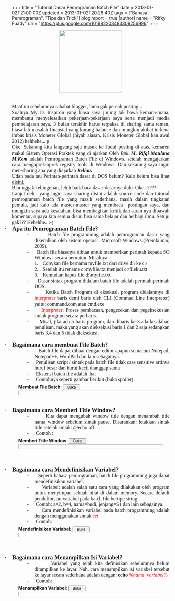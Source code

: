 +++
title = "Tutorial Dasar Pemrograman Batch File"
date = 2013-01-02T21:00:00Z
updated = 2013-01-02T20:28:40Z
tags = ["Bahasa Pemrograman", "Tips dan Trick"]
blogimport = true 
[author]
	name = "Rifky Fuady"
	uri = "https://plus.google.com/101982203483309256996"
+++

<div class="separator" style="clear: both; text-align: center;"><a href="http://3.bp.blogspot.com/-U_g5qOIx2rE/UOQtt7mH9NI/AAAAAAAAAas/KDiSL2C2IFY/s1600/G_127.png" imageanchor="1" style="margin-left: 1em; margin-right: 1em;"><img border="0" height="200" src="http://3.bp.blogspot.com/-U_g5qOIx2rE/UOQtt7mH9NI/AAAAAAAAAas/KDiSL2C2IFY/s200/G_127.png" width="200" /></a></div><br /><div class="MsoNormal" style="text-align: justify;"><span style="font-family: &quot;Times New Roman&quot;,&quot;serif&quot;; font-size: 12.0pt; line-height: 115%;"><br /></span></div><div class="MsoNormal" style="text-align: justify;"><span style="font-family: &quot;Times New Roman&quot;,&quot;serif&quot;; font-size: 12.0pt; line-height: 115%;">Maaf ini sebelumnya sahabat blogger, lama gak pernah posting...</span></div><div class="MsoNormal" style="text-align: justify;"><span style="font-family: &quot;Times New Roman&quot;,&quot;serif&quot;; font-size: 12.0pt; line-height: 115%;">Soalnya My D. Inspiron yang biasa saya jinjing tak bawa kemana-mana, membantu menyelesaikan pekerjaan-pekerjaan saya serta menjadi media pembelajaran saya, 3 bulan terakhir harus terpaksa di sharing sama temen, biasa lah masalah finansial yang kurang balance dan mungkin akibat terkena imbas krisis Moneter Global (hiyah alasan, Krisis Moneter Global kan awal 2012) hehhehe...:p</span></div><div class="MsoNormal" style="text-align: justify;"><span style="font-family: &quot;Times New Roman&quot;,&quot;serif&quot;; font-size: 12.0pt; line-height: 115%;">Oke. Sekarang kita langsung saja masuk ke Judul posting di atas, kemaren makul Sistem Operasi Praktek yang di ajarkan Oleh <i>Bpk. <b>M. Rifqi Maulana M.Kom</b></i> adalah Pemrograman Batch File di Windows, setelah mengajarkan cara mengoprek-oprek registry tools di Windows. Dan sekarang saya ingin men-sharing apa yang diajarkan <b><i>Beliau.</i></b></span></div><div class="MsoNormal" style="text-align: justify;"><span style="font-family: &quot;Times New Roman&quot;,&quot;serif&quot;; font-size: 12.0pt; line-height: 115%;">Udah pada tau Perintah-perintah dasar di DOS belum? Kalo belum bisa lihat <a href="http://rifky-fuady.blogspot.com/2013/01/perintah-dasar-dos.html" target="_blank">disini. </a></span></div><div class="MsoNormal" style="text-align: justify;"><span style="font-family: &quot;Times New Roman&quot;,&quot;serif&quot;; font-size: 12.0pt; line-height: 115%;">Biar nggak kebingunan, lebih baik baca dasar-dasarnya dulu. Oke...????</span></div><div class="MsoNormal" style="text-align: justify;"><span style="font-family: &quot;Times New Roman&quot;,&quot;serif&quot;; font-size: 12.0pt; line-height: 115%;">Lanjut deh, &nbsp;yang ingin saya sharing disini adalah source code dan tutorial pemrograman batch file yang masih sederhana, masih dalam tingkatan pemula, jadi kalo ada master-master yang membaca&nbsp; postingan saya, dan mungkin saya ada kesalahan, bisa membagikan kritik dan saran nya dibawah komentar, supaya kita semua disini bisa sama belajar dan berbagi ilmu. Setuju gak??? Hehehhe...:-)</span></div><div class="MsoListParagraphCxSpFirst" style="mso-list: l0 level1 lfo1; text-align: justify; text-indent: -18.0pt;"><!--[if !supportLists]--><span style="font-family: Symbol; font-size: 14.0pt; line-height: 115%; mso-bidi-font-family: Symbol; mso-fareast-font-family: Symbol;">·<span style="font-family: 'Times New Roman'; font-size: 7pt; line-height: normal;">&nbsp;&nbsp;&nbsp;&nbsp;&nbsp;&nbsp;&nbsp; </span></span><!--[endif]--><b><span style="font-family: &quot;Times New Roman&quot;,&quot;serif&quot;; font-size: 14.0pt; line-height: 115%;">Apa itu Pemrograman Batch File?</span></b></div><div class="MsoListParagraphCxSpMiddle" style="margin-left: 54.0pt; mso-add-space: auto; mso-list: l1 level1 lfo3; text-align: justify; text-indent: -18.0pt;"><!--[if !supportLists]--><span style="font-family: &quot;Times New Roman&quot;,&quot;serif&quot;; font-size: 12.0pt; line-height: 115%; mso-fareast-font-family: &quot;Times New Roman&quot;;">-<span style="font-family: 'Times New Roman'; font-size: 7pt; line-height: normal;">&nbsp;&nbsp;&nbsp;&nbsp;&nbsp;&nbsp;&nbsp;&nbsp;&nbsp; </span></span><!--[endif]--><span style="font-family: &quot;Times New Roman&quot;,&quot;serif&quot;; font-size: 12.0pt; line-height: 115%;">Batch file programming adalah pemrograman dasar yang dikenalkan oleh sistem operasi&nbsp; Microsoft Windows (Premkumar, 2009).</span></div><div class="MsoListParagraphCxSpMiddle" style="margin-left: 54.0pt; mso-add-space: auto; mso-list: l1 level1 lfo3; text-align: justify; text-indent: -18.0pt;"><!--[if !supportLists]--><span style="font-family: &quot;Times New Roman&quot;,&quot;serif&quot;; font-size: 12.0pt; line-height: 115%; mso-fareast-font-family: &quot;Times New Roman&quot;;">-<span style="font-family: 'Times New Roman'; font-size: 7pt; line-height: normal;">&nbsp;&nbsp;&nbsp;&nbsp;&nbsp;&nbsp;&nbsp;&nbsp;&nbsp; </span></span><!--[endif]--><span style="font-family: &quot;Times New Roman&quot;,&quot;serif&quot;; font-size: 12.0pt; line-height: 115%;">Batch file biasanya dibuat untuk memberikan perintah kepada SO Windows secara beruntun. Misalnya:</span></div><div class="MsoListParagraphCxSpMiddle" style="margin-left: 72.0pt; mso-add-space: auto; mso-list: l2 level1 lfo2; text-align: justify; text-indent: -18.0pt;"><!--[if !supportLists]--><span style="font-family: &quot;Times New Roman&quot;,&quot;serif&quot;; font-size: 12.0pt; line-height: 115%; mso-fareast-font-family: &quot;Times New Roman&quot;;">1.<span style="font-family: 'Times New Roman'; font-size: 7pt; line-height: normal;">&nbsp;&nbsp;&nbsp;&nbsp;&nbsp; </span></span><!--[endif]--><span style="font-family: &quot;Times New Roman&quot;,&quot;serif&quot;; font-size: 12.0pt; line-height: 115%;">Copykan file bernama myfile.txt dari drive d:\ ke c:\</span></div><div class="MsoListParagraphCxSpMiddle" style="margin-left: 72.0pt; mso-add-space: auto; mso-list: l2 level1 lfo2; text-align: justify; text-indent: -18.0pt;"><!--[if !supportLists]--><span style="font-family: &quot;Times New Roman&quot;,&quot;serif&quot;; font-size: 12.0pt; line-height: 115%; mso-fareast-font-family: &quot;Times New Roman&quot;;">2.<span style="font-family: 'Times New Roman'; font-size: 7pt; line-height: normal;">&nbsp;&nbsp;&nbsp;&nbsp;&nbsp; </span></span><!--[endif]--><span style="font-family: &quot;Times New Roman&quot;,&quot;serif&quot;; font-size: 12.0pt; line-height: 115%;">Setelah itu rename c:\myfile.txt menjadi c:\fileku.txt</span></div><div class="MsoListParagraphCxSpMiddle" style="margin-left: 72.0pt; mso-add-space: auto; mso-list: l2 level1 lfo2; text-align: justify; text-indent: -18.0pt;"><!--[if !supportLists]--><span style="font-family: &quot;Times New Roman&quot;,&quot;serif&quot;; font-size: 12.0pt; line-height: 115%; mso-fareast-font-family: &quot;Times New Roman&quot;;">3.<span style="font-family: 'Times New Roman'; font-size: 7pt; line-height: normal;">&nbsp;&nbsp;&nbsp;&nbsp;&nbsp; </span></span><!--[endif]--><span style="font-family: &quot;Times New Roman&quot;,&quot;serif&quot;; font-size: 12.0pt; line-height: 115%;">Kemudian hapus file d:\myfile.txt</span></div><div class="MsoListParagraphCxSpMiddle" style="margin-left: 54.0pt; mso-add-space: auto; mso-list: l1 level1 lfo3; text-align: justify; text-indent: -18.0pt;"><!--[if !supportLists]--><span style="font-family: &quot;Times New Roman&quot;,&quot;serif&quot;; font-size: 12.0pt; line-height: 115%; mso-fareast-font-family: &quot;Times New Roman&quot;;">-<span style="font-family: 'Times New Roman'; font-size: 7pt; line-height: normal;">&nbsp;&nbsp;&nbsp;&nbsp;&nbsp;&nbsp;&nbsp;&nbsp;&nbsp; </span></span><!--[endif]--><span style="font-family: &quot;Times New Roman&quot;,&quot;serif&quot;; font-size: 12.0pt; line-height: 115%;">Dasar sintak program didalam batch file adalah perintah-perintah DOS.</span></div><div class="MsoListParagraphCxSpMiddle" style="margin-left: 54.0pt; mso-add-space: auto; mso-list: l1 level1 lfo3; text-align: justify; text-indent: -18.0pt;"><!--[if !supportLists]--><span style="font-family: &quot;Times New Roman&quot;,&quot;serif&quot;; font-size: 12.0pt; line-height: 115%; mso-fareast-font-family: &quot;Times New Roman&quot;;">-<span style="font-family: 'Times New Roman'; font-size: 7pt; line-height: normal;">&nbsp;&nbsp;&nbsp;&nbsp;&nbsp;&nbsp;&nbsp;&nbsp;&nbsp; </span></span><!--[endif]--><span style="font-family: &quot;Times New Roman&quot;,&quot;serif&quot;; font-size: 12.0pt; line-height: 115%;">Ketika Batch Program di eksekusi, program didalamnya di <span style="color: red;">interpreter</span> baris demi baris oleh CLI (Commad Line Interpreter) yaitu: command.com atau cmd.exe </span></div><div class="MsoListParagraphCxSpMiddle" style="margin-left: 54.0pt; mso-add-space: auto; mso-list: l1 level1 lfo3; text-align: justify; text-indent: -18.0pt;"><!--[if !supportLists]--><span style="font-family: &quot;Times New Roman&quot;,&quot;serif&quot;; font-size: 12.0pt; line-height: 115%; mso-fareast-font-family: &quot;Times New Roman&quot;;">-<span style="font-family: 'Times New Roman'; font-size: 7pt; line-height: normal;">&nbsp;&nbsp;&nbsp;&nbsp;&nbsp;&nbsp;&nbsp;&nbsp;&nbsp; </span></span><!--[endif]--><span style="color: red; font-family: &quot;Times New Roman&quot;,&quot;serif&quot;; font-size: 12.0pt; line-height: 115%;">Interpreter</span><span style="font-family: &quot;Times New Roman&quot;,&quot;serif&quot;; font-size: 12.0pt; line-height: 115%;">: Proses pembacaan, pengecekan dan pegeksekusian sintak program secara perbaris. </span></div><div class="MsoListParagraphCxSpMiddle" style="margin-left: 54.0pt; mso-add-space: auto; mso-list: l1 level1 lfo3; text-align: justify; text-indent: -18.0pt;"><!--[if !supportLists]--><span style="font-family: &quot;Times New Roman&quot;,&quot;serif&quot;; font-size: 12.0pt; line-height: 115%; mso-fareast-font-family: &quot;Times New Roman&quot;;">-<span style="font-family: 'Times New Roman'; font-size: 7pt; line-height: normal;">&nbsp;&nbsp;&nbsp;&nbsp;&nbsp;&nbsp;&nbsp;&nbsp;&nbsp; </span></span><!--[endif]--><span style="font-family: &quot;Times New Roman&quot;,&quot;serif&quot;; font-size: 12.0pt; line-height: 115%;">Misal, jika ada 5 baris program, dan dibaris ke-3 ada kesalahan penulisan, maka yang akan dieksekusi baris 1 dan 2 saja sedangkan baris 3,4 dan 5 tidak dieksekusi.</span></div><div class="MsoListParagraphCxSpMiddle" style="text-align: justify;"><br /></div><div class="MsoListParagraphCxSpMiddle" style="mso-list: l0 level1 lfo1; text-align: justify; text-indent: -18.0pt;"><!--[if !supportLists]--><span style="font-family: Symbol; font-size: 14.0pt; line-height: 115%; mso-bidi-font-family: Symbol; mso-fareast-font-family: Symbol;">·<span style="font-family: 'Times New Roman'; font-size: 7pt; line-height: normal;">&nbsp;&nbsp;&nbsp;&nbsp;&nbsp;&nbsp;&nbsp; </span></span><!--[endif]--><b><span style="font-family: &quot;Times New Roman&quot;,&quot;serif&quot;; font-size: 14.0pt; line-height: 115%;">Bagaimana cara membuat File Batch?</span></b></div><div class="MsoListParagraphCxSpMiddle" style="margin-left: 54.0pt; mso-add-space: auto; mso-list: l1 level1 lfo3; text-align: justify; text-indent: -18.0pt;"><!--[if !supportLists]--><span style="font-family: &quot;Times New Roman&quot;,&quot;serif&quot;; font-size: 12.0pt; line-height: 115%; mso-fareast-font-family: &quot;Times New Roman&quot;;">-<span style="font-family: 'Times New Roman'; font-size: 7pt; line-height: normal;">&nbsp;&nbsp;&nbsp;&nbsp;&nbsp;&nbsp;&nbsp;&nbsp;&nbsp; </span></span><!--[endif]--><span style="font-family: &quot;Times New Roman&quot;,&quot;serif&quot;; font-size: 12.0pt; line-height: 115%;">Batch file dapat dibuat dengan editor apapun semacam Notepad, Notepad++, WordPad dan lain sebagainya.</span></div><div class="MsoListParagraphCxSpMiddle" style="margin-left: 54.0pt; mso-add-space: auto; mso-list: l1 level1 lfo3; text-align: justify; text-indent: -18.0pt;"><!--[if !supportLists]--><span style="font-family: &quot;Times New Roman&quot;,&quot;serif&quot;; font-size: 12.0pt; line-height: 115%; mso-fareast-font-family: &quot;Times New Roman&quot;;">-<span style="font-family: 'Times New Roman'; font-size: 7pt; line-height: normal;">&nbsp;&nbsp;&nbsp;&nbsp;&nbsp;&nbsp;&nbsp;&nbsp;&nbsp; </span></span><!--[endif]--><span style="font-family: &quot;Times New Roman&quot;,&quot;serif&quot;; font-size: 12.0pt; line-height: 115%;">Penulisan script / sintak pada batch file tidak case sensitive artinya huruf besar dan huruf kecil dianggap sama</span></div><div class="MsoListParagraphCxSpMiddle" style="margin-left: 54.0pt; mso-add-space: auto; mso-list: l1 level1 lfo3; text-align: justify; text-indent: -18.0pt;"><!--[if !supportLists]--><span style="font-family: &quot;Times New Roman&quot;,&quot;serif&quot;; font-size: 12.0pt; line-height: 115%; mso-fareast-font-family: &quot;Times New Roman&quot;;">-<span style="font-family: 'Times New Roman'; font-size: 7pt; line-height: normal;">&nbsp;&nbsp;&nbsp;&nbsp;&nbsp;&nbsp;&nbsp;&nbsp;&nbsp; </span></span><!--[endif]--><span style="font-family: &quot;Times New Roman&quot;,&quot;serif&quot;; font-size: 12.0pt; line-height: 115%;">Ekstensi batch file adalah .bat</span></div><div class="MsoListParagraphCxSpMiddle" style="margin-left: 54.0pt; mso-add-space: auto; mso-list: l1 level1 lfo3; text-align: justify; text-indent: -18.0pt;"><!--[if !supportLists]--><span style="font-family: &quot;Times New Roman&quot;,&quot;serif&quot;; font-size: 12.0pt; line-height: 115%; mso-fareast-font-family: &quot;Times New Roman&quot;;">-<span style="font-family: 'Times New Roman'; font-size: 7pt; line-height: normal;">&nbsp;&nbsp;&nbsp;&nbsp;&nbsp;&nbsp;&nbsp;&nbsp;&nbsp; </span></span><!--[endif]--><span style="font-family: &quot;Times New Roman&quot;,&quot;serif&quot;; font-size: 12.0pt; line-height: 115%;">Contohnya seperti gambar berikut (buka spoiler):</span></div><div style="margin: 5px 20px 20px;"><div class="smallfont" style="margin-bottom: 2px;"><b>Membuat File Batch</b>: <input onclick="if (this.parentNode.parentNode.getElementsByTagName('div')[1].getElementsByTagName('div')[0].style.display != '') { this.parentNode.parentNode.getElementsByTagName('div')[1].getElementsByTagName('div')[0].style.display = ''; this.innerText = ''; this.value = 'Tutup'; } else { this.parentNode.parentNode.getElementsByTagName('div')[1].getElementsByTagName('div')[0].style.display = 'none'; this.innerText = ''; this.value = 'Buka'; }" style="font-size: 12px; margin: 0px; padding: 0px; width: 55px;" type="button" value="Buka" /></div><div class="alt2" style="border: 1px inset; margin: 0px; padding: 6px;"><div style="display: none;"><div class="separator" style="clear: both; text-align: center;"><a href="http://1.bp.blogspot.com/-_EFHV38NsSE/UOQuvACuziI/AAAAAAAAAa8/ceEHlltEFh0/s1600/gmbr1.jpg" imageanchor="1" style="margin-left: 1em; margin-right: 1em;"><img border="0" height="180" src="http://1.bp.blogspot.com/-_EFHV38NsSE/UOQuvACuziI/AAAAAAAAAa8/ceEHlltEFh0/s320/gmbr1.jpg" width="320" /></a></div><div class="separator" style="clear: both; text-align: center;"><a href="http://1.bp.blogspot.com/-uvuFoB665z0/UOQuvtgE8HI/AAAAAAAAAbI/_P7v9DIEDQo/s1600/gmbr2.jpg" imageanchor="1" style="margin-left: 1em; margin-right: 1em;"><img border="0" height="180" src="http://1.bp.blogspot.com/-uvuFoB665z0/UOQuvtgE8HI/AAAAAAAAAbI/_P7v9DIEDQo/s320/gmbr2.jpg" width="320" /></a></div><div class="separator" style="clear: both; text-align: center;"><a href="http://1.bp.blogspot.com/-82cybRpRzh4/UOQuwZbp94I/AAAAAAAAAbU/v4F9BAD95xE/s1600/gmbr3.jpg" imageanchor="1" style="margin-left: 1em; margin-right: 1em;"><img border="0" height="180" src="http://1.bp.blogspot.com/-82cybRpRzh4/UOQuwZbp94I/AAAAAAAAAbU/v4F9BAD95xE/s320/gmbr3.jpg" width="320" /></a></div><div class="separator" style="clear: both; text-align: center;"><a href="http://2.bp.blogspot.com/-bfAKZXSS0Zs/UOQuw3rwixI/AAAAAAAAAbk/va8mZHsLVZY/s1600/gmbr4.jpg" imageanchor="1" style="margin-left: 1em; margin-right: 1em;"><img border="0" height="180" src="http://2.bp.blogspot.com/-bfAKZXSS0Zs/UOQuw3rwixI/AAAAAAAAAbk/va8mZHsLVZY/s320/gmbr4.jpg" width="320" /></a></div><div class="separator" style="clear: both; text-align: center;"><a href="http://4.bp.blogspot.com/-PF5kfUYMjwg/UOQux1C6AmI/AAAAAAAAAbw/JNYhOXPkumM/s1600/gmbr5.jpg" imageanchor="1" style="margin-left: 1em; margin-right: 1em;"><img border="0" height="180" src="http://4.bp.blogspot.com/-PF5kfUYMjwg/UOQux1C6AmI/AAAAAAAAAbw/JNYhOXPkumM/s320/gmbr5.jpg" width="320" /></a></div><div class="separator" style="clear: both; text-align: center;"><a href="http://3.bp.blogspot.com/-MHXWWKwW2U4/UOQvzTWXONI/AAAAAAAAAcA/bYuzcsLsuZ4/s1600/gmbr6.jpg" imageanchor="1" style="margin-left: 1em; margin-right: 1em;"><img border="0" height="180" src="http://3.bp.blogspot.com/-MHXWWKwW2U4/UOQvzTWXONI/AAAAAAAAAcA/bYuzcsLsuZ4/s320/gmbr6.jpg" width="320" /></a></div><br /></div></div></div><div class="MsoListParagraphCxSpMiddle" style="margin-left: 54.0pt; mso-add-space: auto; text-align: justify;"><br /></div><div class="MsoListParagraphCxSpMiddle" style="mso-list: l0 level1 lfo1; text-align: justify; text-indent: -18.0pt;"><!--[if !supportLists]--><span style="font-family: Symbol; font-size: 14.0pt; line-height: 115%; mso-bidi-font-family: Symbol; mso-fareast-font-family: Symbol;">·<span style="font-family: 'Times New Roman'; font-size: 7pt; line-height: normal;">&nbsp;&nbsp;&nbsp;&nbsp;&nbsp;&nbsp;&nbsp; </span></span><!--[endif]--><b><span style="font-family: &quot;Times New Roman&quot;,&quot;serif&quot;; font-size: 14.0pt; line-height: 115%;">Bagaimana cara Memberi Title Window?</span></b></div><div class="MsoListParagraphCxSpMiddle" style="margin-left: 54.0pt; mso-add-space: auto; mso-list: l1 level1 lfo3; text-align: justify; text-indent: -18.0pt;"><!--[if !supportLists]--><span style="font-family: &quot;Times New Roman&quot;,&quot;serif&quot;; font-size: 12.0pt; line-height: 115%; mso-fareast-font-family: &quot;Times New Roman&quot;;">-<span style="font-family: 'Times New Roman'; font-size: 7pt; line-height: normal;">&nbsp;&nbsp;&nbsp;&nbsp;&nbsp;&nbsp;&nbsp;&nbsp;&nbsp; </span></span><!--[endif]--><span style="font-family: &quot;Times New Roman&quot;,&quot;serif&quot;; font-size: 12.0pt; line-height: 115%;">Kita dapat mengubah window title dengan menambah title nama_window sebelum sintak pause. Disarankan: letakkan sintak title setelah sintak: @echo off.</span></div><div class="MsoListParagraphCxSpMiddle" style="margin-left: 54.0pt; mso-add-space: auto; mso-list: l1 level1 lfo3; text-align: justify; text-indent: -18.0pt;"><!--[if !supportLists]--><span style="font-family: &quot;Times New Roman&quot;,&quot;serif&quot;; font-size: 12.0pt; line-height: 115%; mso-fareast-font-family: &quot;Times New Roman&quot;;">-<span style="font-family: 'Times New Roman'; font-size: 7pt; line-height: normal;">&nbsp;&nbsp;&nbsp;&nbsp;&nbsp;&nbsp;&nbsp;&nbsp;&nbsp; </span></span><!--[endif]--><span style="font-family: &quot;Times New Roman&quot;,&quot;serif&quot;; font-size: 12.0pt; line-height: 115%;">Contoh :</span></div><div style="margin: 5px 20px 20px;"><div class="smallfont" style="margin-bottom: 2px;"><b>Memberi Title Window</b>: <input onclick="if (this.parentNode.parentNode.getElementsByTagName('div')[1].getElementsByTagName('div')[0].style.display != '') { this.parentNode.parentNode.getElementsByTagName('div')[1].getElementsByTagName('div')[0].style.display = ''; this.innerText = ''; this.value = 'Tutup'; } else { this.parentNode.parentNode.getElementsByTagName('div')[1].getElementsByTagName('div')[0].style.display = 'none'; this.innerText = ''; this.value = 'Buka'; }" style="font-size: 12px; margin: 0px; padding: 0px; width: 55px;" type="button" value="Buka" /></div><div class="alt2" style="border: 1px inset; margin: 0px; padding: 6px;"><div style="display: none;"><div class="separator" style="clear: both; text-align: center;"><a href="http://4.bp.blogspot.com/-56QNC2lFqw0/UOQweeAojwI/AAAAAAAAAcQ/jDSfGDlyDwc/s1600/gmbrtw1%2Bfix.jpg" imageanchor="1" style="margin-left: 1em; margin-right: 1em;"><img border="0" height="180" src="http://4.bp.blogspot.com/-56QNC2lFqw0/UOQweeAojwI/AAAAAAAAAcQ/jDSfGDlyDwc/s320/gmbrtw1%2Bfix.jpg" width="320" /></a></div><br />@echo off <br />title Program Pertamaku <br />echo NIM  : 12.240.0001 <br />echo Nama  : A. Fuady Rifky <br />echo HP  : 0878 3081 4574 <br />pause <br /><br /><div class="separator" style="clear: both; text-align: center;"><a href="http://4.bp.blogspot.com/-srXgNP5L7ww/UOQw5LslfXI/AAAAAAAAAcc/fucD9ZEeyl4/s1600/gmbrtw3%2Bfix.jpg" imageanchor="1" style="margin-left: 1em; margin-right: 1em;"><img border="0" height="180" src="http://4.bp.blogspot.com/-srXgNP5L7ww/UOQw5LslfXI/AAAAAAAAAcc/fucD9ZEeyl4/s320/gmbrtw3%2Bfix.jpg" width="320" /></a></div><br /></div></div></div><div class="MsoListParagraphCxSpMiddle" style="margin-left: 54.0pt; mso-add-space: auto; text-align: justify;"><br /></div><div class="MsoListParagraphCxSpMiddle" style="margin-left: 54.0pt; mso-add-space: auto; text-align: justify;"><br /></div><div class="MsoListParagraphCxSpMiddle" style="mso-list: l0 level1 lfo1; text-align: justify; text-indent: -18.0pt;"><!--[if !supportLists]--><span style="font-family: Symbol; font-size: 14.0pt; line-height: 115%; mso-bidi-font-family: Symbol; mso-fareast-font-family: Symbol;">·<span style="font-family: 'Times New Roman'; font-size: 7pt; line-height: normal;">&nbsp;&nbsp;&nbsp;&nbsp;&nbsp;&nbsp;&nbsp; </span></span><!--[endif]--><b><span style="font-family: &quot;Times New Roman&quot;,&quot;serif&quot;; font-size: 14.0pt; line-height: 115%;">Bagaimana cara Mendefinisikan Variabel?</span></b></div><div class="MsoListParagraphCxSpMiddle" style="margin-left: 54.0pt; mso-add-space: auto; mso-list: l1 level1 lfo3; text-align: justify; text-indent: -18.0pt;"><!--[if !supportLists]--><span style="font-family: &quot;Times New Roman&quot;,&quot;serif&quot;; font-size: 12.0pt; line-height: 115%; mso-fareast-font-family: &quot;Times New Roman&quot;;">-<span style="font-family: 'Times New Roman'; font-size: 7pt; line-height: normal;">&nbsp;&nbsp;&nbsp;&nbsp;&nbsp;&nbsp;&nbsp;&nbsp;&nbsp; </span></span><!--[endif]--><span style="font-family: &quot;Times New Roman&quot;,&quot;serif&quot;; font-size: 12.0pt; line-height: 115%;">Seperti bahasa pemrograman, batch file programming juga dapat mendefinisikan variabel.</span></div><div class="MsoListParagraphCxSpMiddle" style="margin-left: 54.0pt; mso-add-space: auto; mso-list: l1 level1 lfo3; text-align: justify; text-indent: -18.0pt;"><!--[if !supportLists]--><span style="font-family: &quot;Times New Roman&quot;,&quot;serif&quot;; font-size: 12.0pt; line-height: 115%; mso-fareast-font-family: &quot;Times New Roman&quot;;">-<span style="font-family: 'Times New Roman'; font-size: 7pt; line-height: normal;">&nbsp;&nbsp;&nbsp;&nbsp;&nbsp;&nbsp;&nbsp;&nbsp;&nbsp; </span></span><!--[endif]--><span style="font-family: &quot;Times New Roman&quot;,&quot;serif&quot;; font-size: 12.0pt; line-height: 115%;">Variabel: adalah salah satu cara yang dilakukan oleh program untuk menyimpan sebuah nilai di dalam memory. Secara default pendefinisian variabel pada batch file bertipe string.</span></div><div class="MsoListParagraphCxSpMiddle" style="margin-left: 54.0pt; mso-add-space: auto; mso-list: l1 level1 lfo3; text-align: justify; text-indent: -18.0pt;"><!--[if !supportLists]--><span style="font-family: &quot;Times New Roman&quot;,&quot;serif&quot;; font-size: 12.0pt; line-height: 115%; mso-fareast-font-family: &quot;Times New Roman&quot;;">-<span style="font-family: 'Times New Roman'; font-size: 7pt; line-height: normal;">&nbsp;&nbsp;&nbsp;&nbsp;&nbsp;&nbsp;&nbsp;&nbsp;&nbsp; </span></span><!--[endif]--><span style="font-family: &quot;Times New Roman&quot;,&quot;serif&quot;; font-size: 12.0pt; line-height: 115%;">Contoh: a=2, b=4, nama=budi, jenjang=S1 dan lain sebagainya.</span></div><div class="MsoListParagraphCxSpMiddle" style="margin-left: 54.0pt; mso-add-space: auto; mso-list: l1 level1 lfo3; text-align: justify; text-indent: -18.0pt;"><!--[if !supportLists]--><span style="font-family: &quot;Times New Roman&quot;,&quot;serif&quot;; font-size: 12.0pt; line-height: 115%; mso-fareast-font-family: &quot;Times New Roman&quot;;">-<span style="font-family: 'Times New Roman'; font-size: 7pt; line-height: normal;">&nbsp;&nbsp;&nbsp;&nbsp;&nbsp;&nbsp;&nbsp;&nbsp;&nbsp; </span></span><!--[endif]--><span style="font-family: &quot;Times New Roman&quot;,&quot;serif&quot;; font-size: 12.0pt; line-height: 115%;">Cara mendefinisikan variabel pada batch programming adalah dengan menggunakan sintak <i><span style="color: red;">set</span></i></span></div><div class="MsoListParagraphCxSpMiddle" style="margin-left: 54.0pt; mso-add-space: auto; mso-list: l1 level1 lfo3; text-align: justify; text-indent: -18.0pt;"><!--[if !supportLists]--><span style="font-family: &quot;Times New Roman&quot;,&quot;serif&quot;; font-size: 12.0pt; line-height: 115%; mso-fareast-font-family: &quot;Times New Roman&quot;;">-<span style="font-family: 'Times New Roman'; font-size: 7pt; line-height: normal;">&nbsp;&nbsp;&nbsp;&nbsp;&nbsp;&nbsp;&nbsp;&nbsp;&nbsp; </span></span><!--[endif]--><span style="font-family: &quot;Times New Roman&quot;,&quot;serif&quot;; font-size: 12.0pt; line-height: 115%;">Contoh: </span></div><div style="margin: 5px 20px 20px;"><div class="smallfont" style="margin-bottom: 2px;"><b>Mendefinisikan Variabel</b>: <input onclick="if (this.parentNode.parentNode.getElementsByTagName('div')[1].getElementsByTagName('div')[0].style.display != '') { this.parentNode.parentNode.getElementsByTagName('div')[1].getElementsByTagName('div')[0].style.display = ''; this.innerText = ''; this.value = 'Tutup'; } else { this.parentNode.parentNode.getElementsByTagName('div')[1].getElementsByTagName('div')[0].style.display = 'none'; this.innerText = ''; this.value = 'Buka'; }" style="font-size: 12px; margin: 0px; padding: 0px; width: 55px;" type="button" value="Buka" /></div><div class="alt2" style="border: 1px inset; margin: 0px; padding: 6px;"><div style="display: none;">@echo off <br />set a=2 <br />set b=4 <br />set nama=budi <br />set jenjang=S1 <br />pause </div></div></div><div class="MsoListParagraphCxSpMiddle" style="margin-left: 54.0pt; mso-add-space: auto; text-align: justify;"><br /></div><div class="MsoListParagraphCxSpMiddle" style="margin-left: 54.0pt; mso-add-space: auto; text-align: justify;"><br /></div><div class="MsoListParagraphCxSpMiddle" style="mso-list: l0 level1 lfo1; text-align: justify; text-indent: -18.0pt;"><!--[if !supportLists]--><span style="font-family: Symbol; font-size: 14.0pt; line-height: 115%; mso-bidi-font-family: Symbol; mso-fareast-font-family: Symbol;">·<span style="font-family: 'Times New Roman'; font-size: 7pt; line-height: normal;">&nbsp;&nbsp;&nbsp;&nbsp;&nbsp;&nbsp;&nbsp; </span></span><!--[endif]--><b><span style="font-family: &quot;Times New Roman&quot;,&quot;serif&quot;; font-size: 14.0pt; line-height: 115%;">Bagaimana cara Menampilkan Isi Variabel?</span></b></div><div class="MsoListParagraphCxSpMiddle" style="margin-left: 54.0pt; mso-add-space: auto; mso-list: l1 level1 lfo3; text-align: justify; text-indent: -18.0pt;"><!--[if !supportLists]--><span style="font-family: &quot;Times New Roman&quot;,&quot;serif&quot;; font-size: 12.0pt; line-height: 115%; mso-fareast-font-family: &quot;Times New Roman&quot;;">-<span style="font-family: 'Times New Roman'; font-size: 7pt; line-height: normal;">&nbsp;&nbsp;&nbsp;&nbsp;&nbsp;&nbsp;&nbsp;&nbsp;&nbsp; </span></span><!--[endif]--><span style="font-family: &quot;Times New Roman&quot;,&quot;serif&quot;; font-size: 12.0pt; line-height: 115%;">Variabel yang telah kita definisikan sebelumnya belum ditampilkan ke layar. Nah, cara menampilkan isi variabel tersebut ke layar secara sederhana adalah dengan: <b>echo</b> <i><span style="color: red;">%nama_variabel%</span></i></span></div><div class="MsoListParagraphCxSpMiddle" style="margin-left: 54.0pt; mso-add-space: auto; mso-list: l1 level1 lfo3; text-align: justify; text-indent: -18.0pt;"><!--[if !supportLists]--><span style="font-family: &quot;Times New Roman&quot;,&quot;serif&quot;; font-size: 12.0pt; line-height: 115%; mso-fareast-font-family: &quot;Times New Roman&quot;;">-<span style="font-family: 'Times New Roman'; font-size: 7pt; line-height: normal;">&nbsp;&nbsp;&nbsp;&nbsp;&nbsp;&nbsp;&nbsp;&nbsp;&nbsp; </span></span><!--[endif]--><span style="font-family: &quot;Times New Roman&quot;,&quot;serif&quot;; font-size: 12.0pt; line-height: 115%;">Contoh:</span></div><div style="margin: 5px 20px 20px;"><div class="smallfont" style="margin-bottom: 2px;"><b>Menampilkan Variabel</b>: <input onclick="if (this.parentNode.parentNode.getElementsByTagName('div')[1].getElementsByTagName('div')[0].style.display != '') { this.parentNode.parentNode.getElementsByTagName('div')[1].getElementsByTagName('div')[0].style.display = ''; this.innerText = ''; this.value = 'Tutup'; } else { this.parentNode.parentNode.getElementsByTagName('div')[1].getElementsByTagName('div')[0].style.display = 'none'; this.innerText = ''; this.value = 'Buka'; }" style="font-size: 12px; margin: 0px; padding: 0px; width: 55px;" type="button" value="Buka" /></div><div class="alt2" style="border: 1px inset; margin: 0px; padding: 6px;"><div style="display: none;">@echo off <br />set a=2 <br />set b=4 <br />set nama=fuady <br />set jenjang=S1 <br />echo %a% <br />echo %b% <br />echo %nama% <br />echo %jenjang% <br />pause </div></div></div><div class="MsoListParagraphCxSpLast" style="margin-left: 54.0pt; mso-add-space: auto; text-align: justify;"><br /></div><div class="MsoNormal" style="text-align: justify;"><br /></div>
